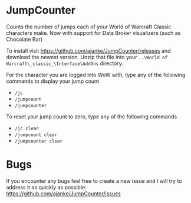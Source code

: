 # JumpCounter
Counts the number of jumps each of your World of Warcraft Classic characters make. Now with support for Data Broker visualizers (such as Chocolate Bar)

To install visit https://github.com/ajanke/JumpCounter/releases and download the newest version. Unzip that file into your `..\World of Warcraft\_classic_\Interface\AddOns` directory.

For the character you are logged into WoW with, type any of the following commands to display your jump count

- `/jc`
- `/jumpcount`
- `/jumpcounter`

To reset your jump count to zero, type any of the following commands

- `/jc clear`
- `/jumpcount clear`
- `/jumpcounter clear`


# Bugs
If you encounter any bugs feel free to create a new issue and I will try to address it as quickly as possible: https://github.com/ajanke/JumpCounter/issues
